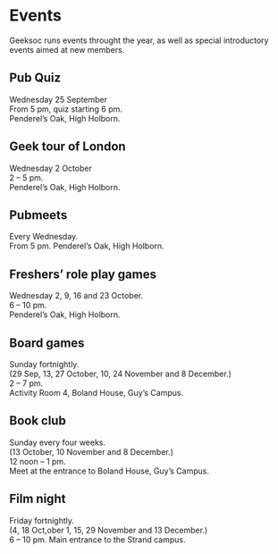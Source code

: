 Events
======
Geeksoc runs events throught the year, as well as special introductory events aimed at new members.

Pub Quiz
--------

Wednesday 25 September  
From 5 pm, quiz starting 6 pm.  
Penderel’s Oak, High Holborn.

Geek tour of London
-------------------

Wednesday 2 October  
2 – 5 pm.  
Penderel’s Oak, High Holborn.

Pubmeets
--------

Every Wednesday.  
From 5 pm. 
Penderel’s Oak, High Holborn.

Freshers’ role play games
-------------------------

Wednesday 2, 9, 16 and 23 October.  
6 – 10 pm.  
Penderel’s Oak, High Holborn.

Board games
-----------

Sunday fortnightly.  
(29 Sep, 13, 27 October, 10, 24 November and 8 December.)  
2 – 7 pm.  
Activity Room 4, Boland House, Guy’s Campus.

Book club
---------

Sunday every four weeks.  
(13 October, 10 November and 8 December.)  
12 noon – 1 pm.  
Meet at the entrance to Boland House, Guy’s Campus.

Film night
----------

Friday fortnightly.  
(4, 18 Oct,ober 1, 15, 29 November and 13 December.)  
6 – 10 pm. 
Main entrance to the Strand campus.
